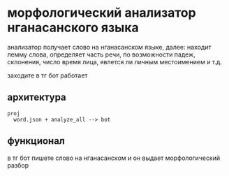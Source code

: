 # морфологический анализатор нганасанского языка
анализатор получает слово на нганасанском языке, далее:
находит лемму слова,
определяет часть речи, по возможности падеж, склонения, число время лица, явлется ли личным местоимением и т.д.

заходите в тг бот работает

## архитектура 

```
proj
  word.json + analyze_all --> bot      
```

## функционал
в тг бот пишете слово на нганасанском и он выдает морфологический разбор

